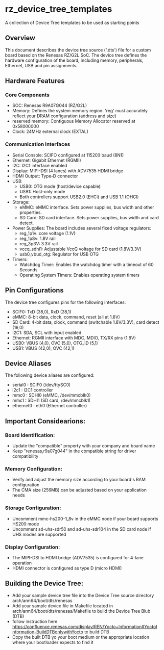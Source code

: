 # rz_device_tree_templates
A collection of Device Tree templates to be used as starting points
## Overview
This document describes the device tree source ('.dts') file for a custom board based on the Renesas RZ/G2L SoC. The device tree defines the hardware configuration of the board, including memory, peripherals, Ethernet, USB and pin assignments.
## Hardware Features
### Core Components
* SOC: Renesas R9A07G044 (RZ/G2L)
* Memory: Defines the system memory region. 'reg' must accurately reflect your DRAM configuration (address and size)
* reserved memory: Contiguous Memory Allocator reserved at 0x58000000
* Clock: 24MHz external clock (EXTAL)
### Communication Interfaces
* Serial Console: SCIFO configured at 115200 baud (8N1)
* Ethernet: Gigabit Ethernet (RGMII)
* I2C: I2C1 interface enabled
* Display: MIPI-DSI (4 lanes) with ADV7535 HDMI bridge
* HDMI Output: Type-D connector
* USB:
  * USB0: OTG mode (host/device capable)
  * USB1: Host-only mode
  * Both controllers support USB2.0 (EHCI) and USB 1.1 (OHCI)
* Storage:
  * eMMC: eMMC interface. Sets power supplies, bus width and other properties.
  * SD Card: SD card interface. Sets power supplies, bus width and card detect.
* Power Supplies:
  The board includes several fixed voltage regulators:
  * reg_1p1v: core voltage (1.1V)
  * reg_1p8v: 1.8V rail
  * reg_3p3V: 3.3V rail
  * vccq_sdhi1: Adjustable VccQ voltage for SD card (1.8V/3.3V)
  * usb0_vbud_otg: Regulator for USB OTG
* Timers:
  * Watchdog Timer: Enables the watchdog timer with a timeout of 60 Seconds
  * Operating System Timers: Enables operating system timers
## Pin Configurations
  The device tree configures pins for the following interfaces:
  * SCIF0: TxD (38,0), RxD (38,1)
  * eMMC: 8-bit data, clock, command, reset (all at 1.8V)
  * SD Card: 4-bit data, clock, command (switchable 1.8V/3.3V), card detect (19,0)
  * I2C1: SDA, SCL with input enabled
  * Ethernet: RGMII interface with MDC, MDIO, TX/RX pins (1.8V)
  * USB0: VBUS (4,0), OVC (5,0), OTG_ID (5,1)
  * USB1: VBUS (42,0), OVC (42,1)
 ## Device Aliases
 The following device aliases are configured:
 * serial0 : SCIF0 (/dev/ttySC0)
 * i2c1 : I2C1 controller
 * mmc0 : SDHI0 (eMMC, /dev/mmcblk0)
 * mmc1 : SDHI1 (SD card, /dev/mmcblk1)
 * ethernet0 : eth0 (Ethernet controller)
## Important Considearions:
### Board Identification:
  * Update the "compatible" property with your company and board name
  * Keep "renesas,r9a07g044" in the compatible string for driver compatibility
### Memory Configuration:
  * Verify and adjust the memory size according to your board's RAM configuration
  * The CMA size (256MB) can be adjusted based on your application needs
### Storage Configuration:
  * Uncomment mmc-hs200-1_8v in the eMMC node if your board supports HS200 mode
  * Uncomment sd-uhs-sdr50 and sd-uhs-sdr104 in the SD card node if UHS modes are supported
### Display Configuration:
  * The MIPI-DSI to HDMI bridge (ADV7535) is configured for 4-lane operation
  * HDMI connector is configured as type D (micro HDMI)
## Building the Device Tree:
* Add your sample device tree file into the Device Tree source directory arch/arm64/boot/dts/renesas
* Add your sample device file in Makefile located in arch/arm64/boot/dts/renesas/Makefile to build the Device Tree Blub (DTB)
* follow instruction here https://confluence.renesas.com/display/REN/Yocto+Information#YoctoInformation-BuildDTBonlywithYocto to build DTB
* Copy the built DTB yo your boot medium or the appropriate location where your bootloader expects to find it
